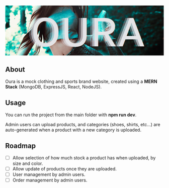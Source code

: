 <p align="center">
  <img src="banner.png" />
</p>


## About
Oura is a mock clothing and sports brand website, created using a **MERN Stack** (MongoDB, ExpressJS, React, NodeJS).

## Usage
You can run the project from the main folder with **npm run dev**.

Admin users can upload products, and categories (shoes, shirts, etc...) are auto-generated when a product with a new category is uploaded.

## Roadmap
- [ ] Allow selection of how much stock a product has when uploaded, by size and color.
- [ ] Allow update of products once they are uploaded.
- [ ] User management by admin users.
- [ ] Order management by admin users.
